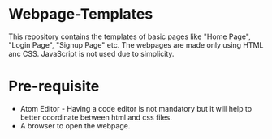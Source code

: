 # Webpage-Templates

This repository contains the templates of basic pages like "Home Page", "Login Page", "Signup Page" etc. The webpages are made only using HTML anc CSS. JavaScript is not used due to simplicity.

# Pre-requisite
<ul>
  <li> Atom Editor - Having a code editor is not mandatory but it will help to better coordinate between html and css files.</li>
  <li> A browser to open the webpage.</li>
</ul>
